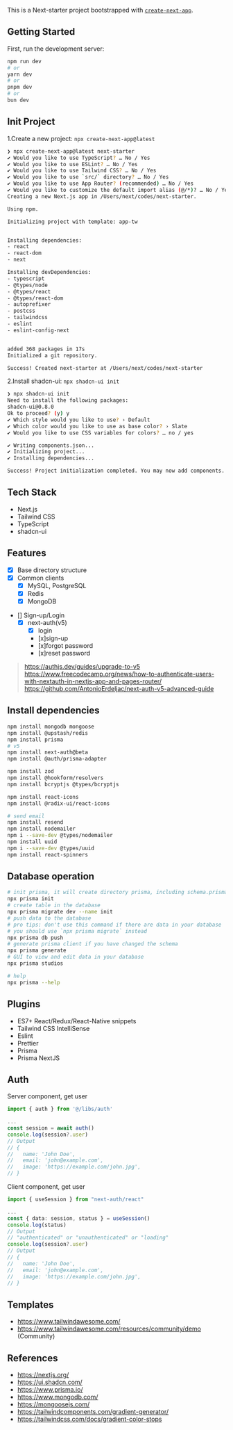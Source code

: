 This is a Next-starter project bootstrapped with [`create-next-app`](https://github.com/vercel/next.js/tree/canary/packages/create-next-app).

## Getting Started

First, run the development server:

```bash
npm run dev
# or
yarn dev
# or
pnpm dev
# or
bun dev
```

## Init Project

1.Create a new project: `npx create-next-app@latest`

```bash
❯ npx create-next-app@latest next-starter
✔ Would you like to use TypeScript? … No / Yes
✔ Would you like to use ESLint? … No / Yes
✔ Would you like to use Tailwind CSS? … No / Yes
✔ Would you like to use `src/` directory? … No / Yes
✔ Would you like to use App Router? (recommended) … No / Yes
✔ Would you like to customize the default import alias (@/*)? … No / Yes
Creating a new Next.js app in /Users/next/codes/next-starter.

Using npm.

Initializing project with template: app-tw


Installing dependencies:
- react
- react-dom
- next

Installing devDependencies:
- typescript
- @types/node
- @types/react
- @types/react-dom
- autoprefixer
- postcss
- tailwindcss
- eslint
- eslint-config-next


added 368 packages in 17s
Initialized a git repository.

Success! Created next-starter at /Users/next/codes/next-starter
```

2.Install shadcn-ui: `npx shadcn-ui init`

```bash
❯ npx shadcn-ui init
Need to install the following packages:
shadcn-ui@0.8.0
Ok to proceed? (y) y
✔ Which style would you like to use? › Default
✔ Which color would you like to use as base color? › Slate
✔ Would you like to use CSS variables for colors? … no / yes

✔ Writing components.json...
✔ Initializing project...
✔ Installing dependencies...

Success! Project initialization completed. You may now add components.
```

## Tech Stack

- Next.js
- Tailwind CSS
- TypeScript
- shadcn-ui

## Features

- [x] Base directory structure
- [x] Common clients
  - [x] MySQL, PostgreSQL
  - [x] Redis
  - [x] MongoDB

- [] Sign-up/Login
  - [x] next-auth(v5)
    - [x] login
    - [x]sign-up
    - [x]forgot password
    - [x]reset password

> https://authjs.dev/guides/upgrade-to-v5
> https://www.freecodecamp.org/news/how-to-authenticate-users-with-nextauth-in-nextjs-app-and-pages-router/
> https://github.com/AntonioErdeljac/next-auth-v5-advanced-guide

## Install dependencies

```bash
npm install mongodb mongoose
npm install @upstash/redis
npm install prisma
# v5
npm install next-auth@beta
npm install @auth/prisma-adapter

npm install zod
npm install @hookform/resolvers
npm install bcryptjs @types/bcryptjs

npm install react-icons
npm install @radix-ui/react-icons

# send email
npm install resend
npm install nodemailer
npm i --save-dev @types/nodemailer
npm install uuid
npm i --save-dev @types/uuid
npm install react-spinners
```

## Database operation

```bash
# init prisma, it will create directory prisma, including schema.prisma
npx prisma init
# create table in the database
npx prisma migrate dev --name init
# push data to the database
# pro tips: don't use this command if there are data in your database
# you should use `npx prisma migrate` instead
npx prisma db push
# generate prisma client if you have changed the schema
npx prisma generate
# GUI to view and edit data in your database
npx prisma studios

# help
npx prisma --help
```

## Plugins

- ES7+ React/Redux/React-Native snippets
- Tailwind CSS IntelliSense
- Eslint
- Prettier
- Prisma
- Prisma NextJS

## Auth

Server component, get user

```typescript
import { auth } from '@/libs/auth'

...
const session = await auth()
console.log(session?.user)
// Output
// {
//   name: 'John Doe',
//   email: 'john@example.com',
//   image: 'https://example.com/john.jpg',
// }
```

Client component, get user

```typescript
import { useSession } from "next-auth/react"

...
const { data: session, status } = useSession()
console.log(status)
// Output
// "authenticated" or "unauthenticated" or "loading"
console.log(session?.user)
// Output
// {
//   name: 'John Doe',
//   email: 'john@example.com',
//   image: 'https://example.com/john.jpg',
// }
```

## Templates

- https://www.tailwindawesome.com/
- https://www.tailwindawesome.com/resources/community/demo (Community)

## References

- https://nextjs.org/
- https://ui.shadcn.com/
- https://www.prisma.io/
- https://www.mongodb.com/
- https://mongoosejs.com/
- https://tailwindcomponents.com/gradient-generator/
- https://tailwindcss.com/docs/gradient-color-stops